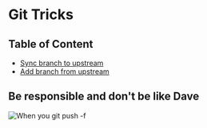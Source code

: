 # Git Tricks

## Table of Content

* [Sync branch to upstream](./sync-branch-to-upstream.md)
* [Add branch from upstream](./add-branch-from-upstream.md)

## Be responsible and don't be like Dave

![When you git push -f](./asset/when-you-git-push-force.gif)
